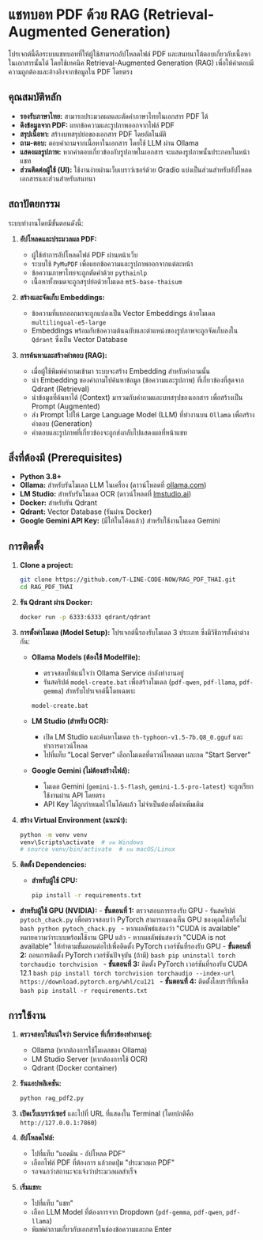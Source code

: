 # แชทบอท PDF ด้วย RAG (Retrieval-Augmented Generation)

โปรเจกต์นี้คือระบบแชทบอทที่ให้ผู้ใช้สามารถอัปโหลดไฟล์ PDF และสนทนาโต้ตอบเกี่ยวกับเนื้อหาในเอกสารนั้นได้ โดยใช้เทคนิค Retrieval-Augmented Generation (RAG) เพื่อให้คำตอบมีความถูกต้องและอ้างอิงจากข้อมูลใน PDF โดยตรง

## คุณสมบัติหลัก

- **รองรับภาษาไทย:** สามารถประมวลผลและตัดคำภาษาไทยในเอกสาร PDF ได้
- **ดึงข้อมูลจาก PDF:** แยกข้อความและรูปภาพออกจากไฟล์ PDF
- **สรุปเนื้อหา:** สร้างบทสรุปย่อของเอกสาร PDF โดยอัตโนมัติ
- **ถาม-ตอบ:** ตอบคำถามจากเนื้อหาในเอกสาร โดยใช้ LLM ผ่าน Ollama
- **แสดงผลรูปภาพ:** หากคำตอบเกี่ยวข้องกับรูปภาพในเอกสาร จะแสดงรูปภาพนั้นประกอบในหน้าแชท
- **ส่วนติดต่อผู้ใช้ (UI):** ใช้งานง่ายผ่านเว็บเบราว์เซอร์ด้วย Gradio แบ่งเป็นส่วนสำหรับอัปโหลดเอกสารและส่วนสำหรับสนทนา

## สถาปัตยกรรม

ระบบทำงานโดยมีขั้นตอนดังนี้:

1.  **อัปโหลดและประมวลผล PDF:**
    - ผู้ใช้ทำการอัปโหลดไฟล์ PDF ผ่านหน้าเว็บ
    - ระบบใช้ `PyMuPDF` เพื่อแยกข้อความและรูปภาพออกจากแต่ละหน้า
    - ข้อความภาษาไทยจะถูกตัดคำด้วย `pythainlp`
    - เนื้อหาทั้งหมดจะถูกสรุปย่อด้วยโมเดล `mt5-base-thaisum`

2.  **สร้างและจัดเก็บ Embeddings:**
    - ข้อความที่แยกออกมาจะถูกแปลงเป็น Vector Embeddings ด้วยโมเดล `multilingual-e5-large`
    - Embeddings พร้อมกับข้อความต้นฉบับและตำแหน่งของรูปภาพจะถูกจัดเก็บลงใน `Qdrant` ซึ่งเป็น Vector Database

3.  **การค้นหาและสร้างคำตอบ (RAG):**
    - เมื่อผู้ใช้พิมพ์คำถามเข้ามา ระบบจะสร้าง Embedding สำหรับคำถามนั้น
    - นำ Embedding ของคำถามไปค้นหาข้อมูล (ข้อความและรูปภาพ) ที่เกี่ยวข้องที่สุดจาก Qdrant (Retrieval)
    - นำข้อมูลที่ค้นหาได้ (Context) มารวมกับคำถามและบทสรุปของเอกสาร เพื่อสร้างเป็น Prompt (Augmented)
    - ส่ง Prompt ไปให้ Large Language Model (LLM) ที่ทำงานบน `Ollama` เพื่อสร้างคำตอบ (Generation)
    - คำตอบและรูปภาพที่เกี่ยวข้องจะถูกส่งกลับไปแสดงผลที่หน้าแชท

## สิ่งที่ต้องมี (Prerequisites)

- **Python 3.8+**
- **Ollama:** สำหรับรันโมเดล LLM ในเครื่อง (ดาวน์โหลดที่ [ollama.com](https://ollama.com/))
- **LM Studio:** สำหรับรันโมเดล OCR (ดาวน์โหลดที่ [lmstudio.ai](https://lmstudio.ai/))
- **Docker:** สำหรับรัน Qdrant
- **Qdrant:** Vector Database (รันผ่าน Docker)
- **Google Gemini API Key:** (มีให้ในโค้ดแล้ว) สำหรับใช้งานโมเดล Gemini

## การติดตั้ง

1.  **Clone a project:**
    ```bash
    git clone https://github.com/T-LINE-CODE-NOW/RAG_PDF_THAI.git
    cd RAG_PDF_THAI
    ```

2.  **รัน Qdrant ผ่าน Docker:**
    ```bash
    docker run -p 6333:6333 qdrant/qdrant
    ```

3.  **การตั้งค่าโมเดล (Model Setup):**
    โปรเจกต์นี้รองรับโมเดล 3 ประเภท ซึ่งมีวิธีการตั้งค่าต่างกัน:

    - **Ollama Models (ต้องใช้ Modelfile):**
        - ตรวจสอบให้แน่ใจว่า Ollama Service กำลังทำงานอยู่
        - รันสคริปต์ `model-create.bat` เพื่อสร้างโมเดล (`pdf-qwen`, `pdf-llama`, `pdf-gemma`) สำหรับโปรเจกต์นี้โดยเฉพาะ
        ```bash
        model-create.bat
        ```

    - **LM Studio (สำหรับ OCR):**
        - เปิด LM Studio และค้นหาโมเดล `th-typhoon-v1.5-7b.Q8_0.gguf` และทำการดาวน์โหลด
        - ไปที่แท็บ "Local Server" เลือกโมเดลที่ดาวน์โหลดมา และกด "Start Server"

    - **Google Gemini (ไม่ต้องสร้างไฟล์):**
        - โมเดล Gemini (`gemini-1.5-flash`, `gemini-1.5-pro-latest`) จะถูกเรียกใช้งานผ่าน API โดยตรง
        - API Key ได้ถูกกำหนดไว้ในโค้ดแล้ว ไม่จำเป็นต้องตั้งค่าเพิ่มเติม

4.  **สร้าง Virtual Environment (แนะนำ):**
    ```bash
    python -m venv venv
    venv\Scripts\activate  # บน Windows
    # source venv/bin/activate  # บน macOS/Linux
    ```

5.  **ติดตั้ง Dependencies:**
    - **สำหรับผู้ใช้ CPU:**
      ```bash
      pip install -r requirements.txt
      ```
- **สำหรับผู้ใช้ GPU (NVIDIA):**
      - **ขั้นตอนที่ 1:** ตรวจสอบการรองรับ GPU
        - รันสคริปต์ `pytoch_chack.py` เพื่อตรวจสอบว่า PyTorch สามารถมองเห็น GPU ของคุณได้หรือไม่
        ```bash
        python pytoch_chack.py
        ```
        - หากผลลัพธ์แสดงว่า "CUDA is available" หมายความว่าระบบพร้อมใช้งาน GPU แล้ว
        - หากผลลัพธ์แสดงว่า "CUDA is not available" ให้ทำตามขั้นตอนต่อไปเพื่อติดตั้ง PyTorch เวอร์ชันที่รองรับ GPU
      - **ขั้นตอนที่ 2:** ถอนการติดตั้ง PyTorch เวอร์ชันปัจจุบัน (ถ้ามี)
        ```bash
        pip uninstall torch torchaudio torchvision
        ```
      - **ขั้นตอนที่ 3:** ติดตั้ง PyTorch เวอร์ชันที่รองรับ CUDA 12.1
        ```bash
        pip install torch torchvision torchaudio --index-url https://download.pytorch.org/whl/cu121
        ```
      - **ขั้นตอนที่ 4:** ติดตั้งไลบรารีที่เหลือ
        ```bash
        pip install -r requirements.txt
        ```

## การใช้งาน

1.  **ตรวจสอบให้แน่ใจว่า Service ที่เกี่ยวข้องทำงานอยู่:**
    - Ollama (หากต้องการใช้โมเดลของ Ollama)
    - LM Studio Server (หากต้องการใช้ OCR)
    - Qdrant (Docker container)

2.  **รันแอปพลิเคชัน:**
    ```bash
    python rag_pdf2.py
    ```

3.  **เปิดเว็บเบราว์เซอร์** และไปที่ URL ที่แสดงใน Terminal (โดยปกติคือ `http://127.0.0.1:7860`)

4.  **อัปโหลดไฟล์:**
    - ไปที่แท็บ "แอดมิน - อัปโหลด PDF"
    - เลือกไฟล์ PDF ที่ต้องการ แล้วกดปุ่ม "ประมวลผล PDF"
    - รอจนกว่าสถานะจะแจ้งว่าประมวลผลสำเร็จ

5.  **เริ่มแชท:**
    - ไปที่แท็บ "แชท"
    - เลือก LLM Model ที่ต้องการจาก Dropdown (`pdf-gemma`, `pdf-qwen`, `pdf-llama`)
    - พิมพ์คำถามเกี่ยวกับเอกสารในช่องข้อความและกด Enter
